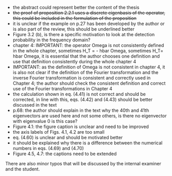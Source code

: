 - the abstract could represent better the content of the thesis
- ~~the proof of proposition 2.2.1 uses a discrete eigenbasis of the 
operator, this could be included in the formulation of the proposition~~
- it is unclear if the example on p.27 has been developed by the author 
or is also part of the review, this should be underlined better
- Figure 3.2 (b), is there a specific motivation to look at the 
detection probability in the frequency domain?
- chapter 4: IMPORTANT: the operator Omega is not consistently defined 
in the whole chapter, sometimes H_T = - hbar Omega, sometimes H_T= hbar 
Omega, it is essential that the author chooses one definition and use 
that definition consistently during the whole chapter 4
- IMPORTANT: as the definition of Omega is not consistent in chapter 4, 
it is also not clear if the definition of the Fourier transformation and 
the inverse Fourier transformation is consistent and correctly used in 
Chapter 4; the author should check the consistent definition and correct 
use of the Fourier transformations in Chapter 4
- the calculation shown in eq. (4.41) is not correct and should be 
corrected, in line with this, eqs. (4.42) and (4.43) should be better 
discussed in the text
- p.68: the author should explain in the text why the 40th and 41th 
eigenvectors are used here and not some others, is there no eigenvector 
with eigenvalue 0 is this case?
- Figure 4.1: the figure caption is unclear and need to be improved
- the axis labels of Figs. 4.1, 4.2 are too small
- eq. (4.60) is unclear and should be motivated better
- it should be explained why there is a difference between the numerical 
numbers in eqs. (4.69) and (4.70)
- Figure 4.5, 4.7: the captions need to be extended

There are also minor typos that will be discussed by the internal examiner and the student.
